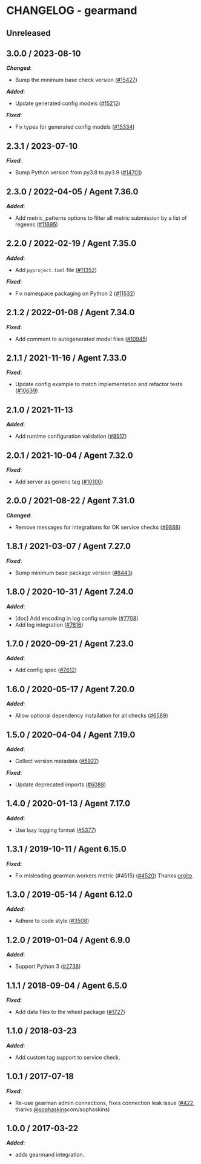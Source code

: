 # CHANGELOG - gearmand

## Unreleased

## 3.0.0 / 2023-08-10

***Changed***:

* Bump the minimum base check version ([#15427](https://github.com/DataDog/integrations-core/pull/15427))

***Added***:

* Update generated config models ([#15212](https://github.com/DataDog/integrations-core/pull/15212))

***Fixed***:

* Fix types for generated config models ([#15334](https://github.com/DataDog/integrations-core/pull/15334))

## 2.3.1 / 2023-07-10

***Fixed***:

* Bump Python version from py3.8 to py3.9 ([#14701](https://github.com/DataDog/integrations-core/pull/14701))

## 2.3.0 / 2022-04-05 / Agent 7.36.0

***Added***:

* Add metric_patterns options to filter all metric submission by a list of regexes ([#11695](https://github.com/DataDog/integrations-core/pull/11695))

## 2.2.0 / 2022-02-19 / Agent 7.35.0

***Added***:

* Add `pyproject.toml` file ([#11352](https://github.com/DataDog/integrations-core/pull/11352))

***Fixed***:

* Fix namespace packaging on Python 2 ([#11532](https://github.com/DataDog/integrations-core/pull/11532))

## 2.1.2 / 2022-01-08 / Agent 7.34.0

***Fixed***:

* Add comment to autogenerated model files ([#10945](https://github.com/DataDog/integrations-core/pull/10945))

## 2.1.1 / 2021-11-16 / Agent 7.33.0

***Fixed***:

* Update config example to match implementation and refactor tests ([#10639](https://github.com/DataDog/integrations-core/pull/10639))

## 2.1.0 / 2021-11-13

***Added***:

* Add runtime configuration validation ([#8917](https://github.com/DataDog/integrations-core/pull/8917))

## 2.0.1 / 2021-10-04 / Agent 7.32.0

***Fixed***:

* Add server as generic tag ([#10100](https://github.com/DataDog/integrations-core/pull/10100))

## 2.0.0 / 2021-08-22 / Agent 7.31.0

***Changed***:

* Remove messages for integrations for OK service checks ([#9888](https://github.com/DataDog/integrations-core/pull/9888))

## 1.8.1 / 2021-03-07 / Agent 7.27.0

***Fixed***:

* Bump minimum base package version ([#8443](https://github.com/DataDog/integrations-core/pull/8443))

## 1.8.0 / 2020-10-31 / Agent 7.24.0

***Added***:

* [doc] Add encoding in log config sample ([#7708](https://github.com/DataDog/integrations-core/pull/7708))
* Add log integration ([#7616](https://github.com/DataDog/integrations-core/pull/7616))

## 1.7.0 / 2020-09-21 / Agent 7.23.0

***Added***:

* Add config spec ([#7612](https://github.com/DataDog/integrations-core/pull/7612))

## 1.6.0 / 2020-05-17 / Agent 7.20.0

***Added***:

* Allow optional dependency installation for all checks ([#6589](https://github.com/DataDog/integrations-core/pull/6589))

## 1.5.0 / 2020-04-04 / Agent 7.19.0

***Added***:

* Collect version metadata ([#5927](https://github.com/DataDog/integrations-core/pull/5927))

***Fixed***:

* Update deprecated imports ([#6088](https://github.com/DataDog/integrations-core/pull/6088))

## 1.4.0 / 2020-01-13 / Agent 7.17.0

***Added***:

* Use lazy logging format ([#5377](https://github.com/DataDog/integrations-core/pull/5377))

## 1.3.1 / 2019-10-11 / Agent 6.15.0

***Fixed***:

* Fix misleading gearman.workers metric (#4515) ([#4520](https://github.com/DataDog/integrations-core/pull/4520)) Thanks [orgito](https://github.com/orgito).

## 1.3.0 / 2019-05-14 / Agent 6.12.0

***Added***:

* Adhere to code style ([#3508](https://github.com/DataDog/integrations-core/pull/3508))

## 1.2.0 / 2019-01-04 / Agent 6.9.0

***Added***:

* Support Python 3 ([#2738](https://github.com/DataDog/integrations-core/pull/2738))

## 1.1.1 / 2018-09-04 / Agent 6.5.0

***Fixed***:

* Add data files to the wheel package ([#1727](https://github.com/DataDog/integrations-core/pull/1727))

## 1.1.0 / 2018-03-23

***Added***:

* Add custom tag support to service check.

## 1.0.1 / 2017-07-18

***Fixed***:

* Re-use gearman admin connections, fixes connection leak issue ([#422](https://github.com/DataDog/integrations-core/issues/422), thanks [@sophaskins](https://github)com/sophaskins)

## 1.0.0 / 2017-03-22

***Added***:

* adds gearmand integration.

